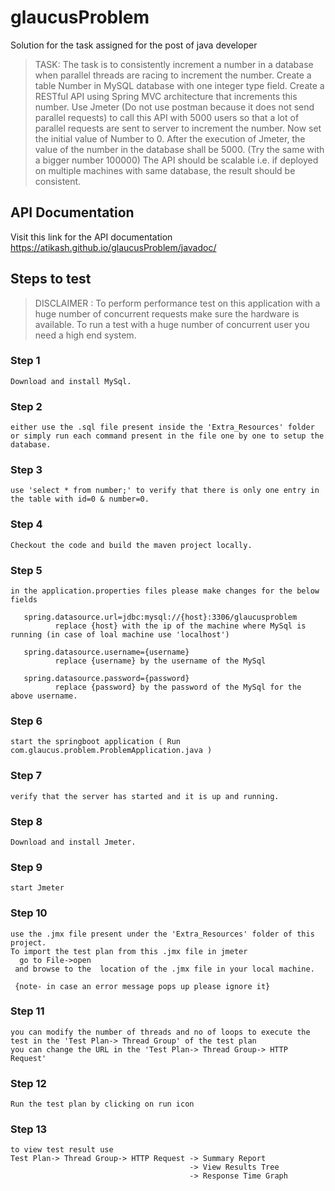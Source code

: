 # glaucusProblem
Solution for the task assigned for the post of java developer

>    TASK: 
        The task is to consistently increment a number in a database when parallel threads are racing to increment the number.
        Create a table Number in MySQL database with one integer type field.
        Create a RESTful API using Spring MVC architecture that increments this number.
        Use Jmeter (Do not use postman because it does not send parallel requests) to call this API with 5000 users so that a lot of parallel requests are sent to server to             increment the number.
        Now set the initial value of Number to 0.
        After the execution of Jmeter, the value of the number in the database shall be 5000. (Try the same with a bigger number 100000)
        The API should be scalable i.e. if deployed on multiple machines with same database, the result should be consistent.
        
        

## API Documentation
Visit this link for the API documentation
https://atikash.github.io/glaucusProblem/javadoc/

## Steps to test

> DISCLAIMER : To perform performance test on this application with a huge number of concurrent requests make sure the hardware is available.
To run a test with a huge number of concurrent user you need a high end system.

###  Step 1
    Download and install MySql.
    
###  Step 2
    either use the .sql file present inside the 'Extra_Resources' folder or simply run each command present in the file one by one to setup the database.
    
### Step 3
    use 'select * from number;' to verify that there is only one entry in the table with id=0 & number=0.
    
### Step 4
    Checkout the code and build the maven project locally.
    
### Step 5
    in the application.properties files please make changes for the below fields
    
       spring.datasource.url=jdbc:mysql://{host}:3306/glaucusproblem     
              replace {host} with the ip of the machine where MySql is running (in case of loal machine use 'localhost')
              
       spring.datasource.username={username}
              replace {username} by the username of the MySql
              
       spring.datasource.password={password}
              replace {password} by the password of the MySql for the above username.
              
### Step 6
    start the springboot application ( Run com.glaucus.problem.ProblemApplication.java )
    
### Step 7
    verify that the server has started and it is up and running.
    
### Step 8
    Download and install Jmeter.
    
### Step 9
    start Jmeter  
### Step 10
    use the .jmx file present under the 'Extra_Resources' folder of this project.
    To import the test plan from this .jmx file in jmeter
      go to File->open
     and browse to the  location of the .jmx file in your local machine.
     
     {note- in case an error message pops up please ignore it}
     
### Step 11
    you can modify the number of threads and no of loops to execute the test in the 'Test Plan-> Thread Group' of the test plan
    you can change the URL in the 'Test Plan-> Thread Group-> HTTP Request'
    
### Step 12
    Run the test plan by clicking on run icon

### Step 13
    to view test result use 
    Test Plan-> Thread Group-> HTTP Request -> Summary Report
                                            -> View Results Tree
                                            -> Response Time Graph
      
    
  
 
    


